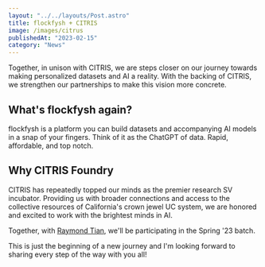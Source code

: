 ```yaml
---
layout: "../../layouts/Post.astro"
title: flockfysh + CITRIS
image: /images/citrus
publishedAt: "2023-02-15"
category: "News"
---
```


Together, in unison with CITRIS, we are steps closer on our journey towards making personalized datasets and AI a reality. With the backing of CITRIS, we strengthen our partnerships to make this vision more concrete.

## What's flockfysh again?

flockfysh is a platform you can build datasets and accompanying AI models in a snap of your fingers. Think of it as the ChatGPT of data. Rapid, affordable, and top notch.

## Why CITRIS Foundry

CITRIS has repeatedly topped our minds as the premier research SV incubator. Providing us with broader connections and access to the collective resources of California's crown jewel UC system, we are honored and excited to work with the brightest minds in AI.

Together, with [Raymond Tian](https://twitter.com/rymdtian), we'll be participating in the Spring '23 batch.

This is just the beginning of a new journey and I'm looking forward to sharing every step of the way with you all!
